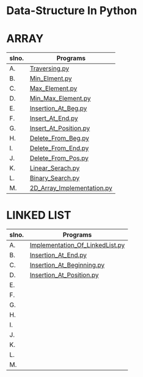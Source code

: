 # Data-Structure In Python

# ARRAY
| slno. | Programs                       |
| ----- | ------------------------------ |
| A.    | [Traversing.py             ]() |
| B.    | [Min_Elment.py             ]() |
| C.    | [Max_Element.py            ]() |
| D.    | [Min_Max_Element.py        ]() |
| E.    | [Insertion_At_Beg.py       ]() |
| F.    | [Insert_At_End.py          ]() |
| G.    | [Insert_At_Position.py     ]() |
| H.    | [Delete_From_Beg.py        ]() |
| I.    | [Delete_From_End.py        ]() |
| J.    | [Delete_From_Pos.py        ]() |
| K.    | [Linear_Serach.py          ]() |
| L.    | [Binary_Search.py          ]() |
| M.    | [2D_Array_Implementation.py]() |

 # LINKED LIST
 | slno. | Programs                            |
 | ----- | ----------------------------------- |
 | A.    | [Implementation_Of_LinkedList.py]() |
 | B.    | [Insertion_At_End.py]()             |
 | C.    | [Insertion_At_Beginning.py]()       |
 | D.    | [Insertion_At_Position.py]()        |
 | E.    | []()                                |
 | F.    | []()                                |
 | G.    | []()                                |
 | H.    | []()                                |
 | I.    | []()                                |
 | J.    | []()                                |
 | K.    | []()                                |
 | L.    | []()                                |
 | M.    | []()                                |
 

